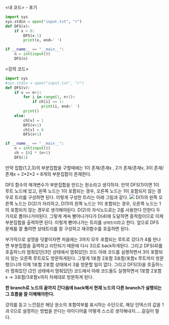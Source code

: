 <내 코드> - 포기

```python
import sys
sys.stdin = open("input.txt", "r")
def DFS(x):
    if x > 0:
        DFS(x-1)
        print(x, end=' ')

if __name__ == "__main__":
    n = int(input())
    DFS(n)
```

<강의 코드>

```python
import sys
#sys.stdin = open("input.txt", "r")
def DFS(v):
    if v == n+1:
        for i in range(1, n+1):
            if ch[i] == 1:
                print(i, end=' ')
        print()
    else:
        ch[v] = 1
        DFS(v+1)
        ch[v] = 0
        DFS(v+1)

if __name__ == "__main__":
    n = int(input())
    ch = [0] * (n+1)
    DFS(1)
```

만약 집합{1,2,3}의 부분집합을 구할때에는 1이 존재/존재x , 2가 존재/존재x, 3이 존재/존재x = 2\*2\*2 = 8개의 부분집합이 존재한다.

DFS 함수의 매개변수가 부분집합을 만드는 원소라고 생각하자.
만약 DFS(1)이면 1이 루트 노드에 있고, 왼쪽 노드는 1이 포함되는 경우, 오른쪽 노드는 1이 포함되지 않는 경우로 트리를 구성하면 된다.
이렇게 구성한 트리는 아래 그림과 같다.
![](https://velog.velcdn.com/images/woonyumnyum/post/19dfd25e-70ab-46b0-9032-89e6e841a02c/image.jpg)
D(1)의 왼쪽 오른쪽 노드는 D(2)가 자리하고, D(1)의 왼쪽 노드는 1이 포함되는 경우, 오른쪽 노드는 1이 포함되지 않는 경우로 생각해야된다. D(2)의 자식노드로는 2를 사용한다 안한다 두가지로 뽑아나가야된다. 그렇게 계속 뻗어나가다가 D(4)에 도달하면 종착점이므로 이제 부분집합을 출력하면 된다.
이렇게 뻗어나가는 트리를 `상태트리`라고 한다.
앞으로 DFS 문제를 잘 풀려면 상태트리를 잘 구성하고 재귀함수를 호출하면 된다.

부가적으로 설명을 덧붙이자면 처음에는 3까지 모두 포함되는 루트로 갔다가 4를 만나면 부분집합을 출력하고 리턴되기 때문에 다시 3으로 back하게된다. 그리고 DFS(4)를 호출하느라 멈춰있던(3인 상태에서 멈춰있던) 코드 아래 코드를 실행하면서 3이 포함되지 않는 오른쪽 루트로도 방문하게된다. 그렇게 1포함 2포함 3포함/포함x 루트까지 방문했으니까 이제 1포함 2포함 상태에서 3을 방문할 일이 없다. 그리고 DFS(3)을 호출하느라 멈춰있던 (2인 상태에서 멈춰있던) 코드에서 아래 코드들도 실행하면서 1포함 2포함x -> 3포함/3포함x까지 차례대로 방문하게 된다.

**한 branch로 노드의 끝까지 간다음에 back해서 현재 노드의 다른 branch가 실행되는 그 흐름을 잘 이해해야한다.**

강의를 듣고 느낀점은 해당 원소의 포함여부를 표시하는 수단으로, 해당 인덱스의 값을 1과 0으로 설정하는 방법을 쓴다는 아이디어를 어떻게 스스로 생각해내지.....갈길이 멀다.
